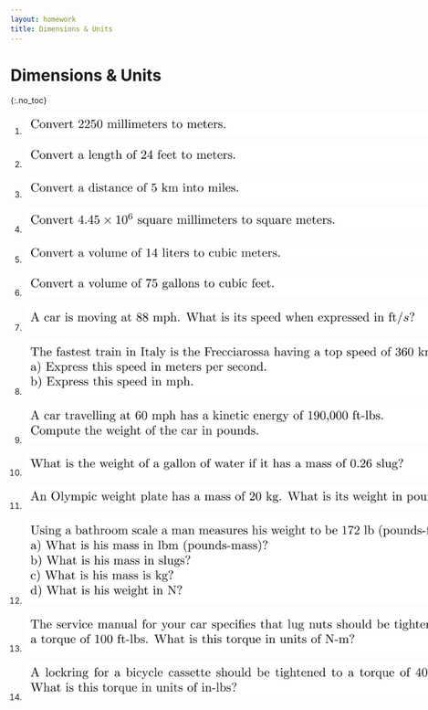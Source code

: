 ```yaml
---
layout: homework
title: Dimensions & Units
---
```


# Dimensions & Units
{:.no_toc}

<div style="width: 800px">

1. ![](png/unit1-001.png)

1. ![](png/unit1-002.png)

1. ![](png/unit1-003.png)

1. ![](png/unit1-004.png)

1. ![](png/unit1-005.png)

1. ![](png/unit1-006.png)

1. ![](png/unit1-007.png)

1. ![](png/unit1-008.png)

1. ![](png/unit1-009.png)

1. ![](png/unit1-010.png)

1. ![](png/unit1-011.png)

1. ![](png/unit1-012.png)

1. ![](png/unit1-013.png)

1. ![](png/unit1-014.png)

</div>
